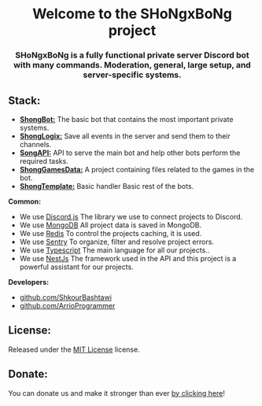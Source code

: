 <h1 align="center">
  <br>
  Welcome to the SHoNgxBoNg project
 <br>
</h1>

<h3 align=center>SHoNgxBoNg is a fully functional private server Discord bot with many commands. Moderation, general, large setup, and server-specific systems.</h3>

## Stack:

- **[ShongBot:](https://github.com/1SHoNgxBoNg/ShongBot)** The basic bot that contains the most important private systems.
- **[ShongLogix:](https://github.com/1SHoNgxBoNg/ShongLogix)** Save all events in the server and send them to their channels.
- **[SongAPI:](https://github.com/1SHoNgxBoNg/ShongAPI)** API to serve the main bot and help other bots perform the required tasks.
- **[ShongGamesData:](https://github.com/1SHoNgxBoNg/ShongGamesData)** A project containing files related to the games in the bot.
- **[ShongTemplate:](https://github.com/1SHoNgxBoNg/ShongTemplate)** Basic handler Basic rest of the bots.

**Common:** 
- We use [Discord.js](https://github.com/discordjs/discord.js) The library we use to connect projects to Discord.
- We use [MongoDB](https://www.mongodb.com/) All project data is saved in MongoDB.
- We use [Redis](https://redis.io) To control the projects caching, it is used.
- We use [Sentry](https://sentry.io/) To organize, filter and resolve project errors.
- We use [Typescript](https://www.typescriptlang.org/) The main language for all our projects..
- We use [NestJs](https://www.nestjs.com/) The framework used in the API and this project is a powerful assistant for our projects.

**Developers:**
- [github.com/ShkourBashtawi](https://github.com/ShkourBashtawi)
- [github.com/ArrioProgrammer](https://github.com/ArrioProgrammer)

## License:

Released under the [MIT License](https://choosealicense.com/licenses/mit) license.

## Donate:

You can donate us and make it stronger than ever [by clicking here](https://paypal.me/shkour)!
